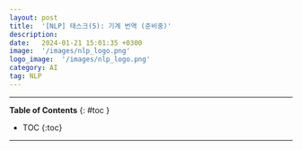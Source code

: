 ```yaml
---
layout: post
title:  '[NLP] 태스크(5): 기계 번역 (준비중)'
description: 
date:   2024-01-21 15:01:35 +0300
image:  '/images/nlp_logo.png'
logo_image:  '/images/nlp_logo.png'
category: AI
tag: NLP
---
```

---

**Table of Contents**
{: #toc }
*  TOC
{:toc}

---
